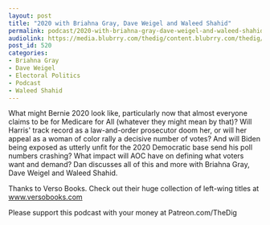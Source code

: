```yaml
---
layout: post
title: "2020 with Briahna Gray, Dave Weigel and Waleed Shahid"
permalink: podcast/2020-with-briahna-gray-dave-weigel-and-waleed-shahid
audiolink: https://media.blubrry.com/thedig/content.blubrry.com/thedig/The_Dig_-_EP_180_-_2020.mp3
post_id: 520
categories: 
- Briahna Gray
- Dave Weigel
- Electoral Politics
- Podcast
- Waleed Shahid
---
```


What might Bernie 2020 look like, particularly now that almost everyone claims to be for Medicare for All (whatever they might mean by that)? Will Harris' track record as a law-and-order prosecutor doom her, or will her appeal as a woman of color rally a decisive number of votes? And will Biden being exposed as utterly unfit for the 2020 Democratic base send his poll numbers crashing? What impact will AOC have on defining what voters want and demand? Dan discusses all of this and more with Briahna Gray, Dave Weigel and Waleed Shahid.

Thanks to Verso Books. Check out their huge collection of left-wing titles at www.versobooks.com

Please support this podcast with your money at Patreon.com/TheDig